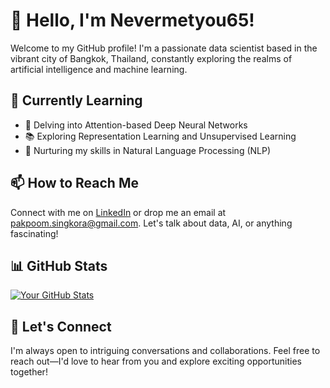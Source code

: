 # 👋 Hello, I'm Nevermetyou65!

Welcome to my GitHub profile! I'm a passionate data scientist based in the vibrant city of Bangkok, Thailand, constantly exploring the realms of artificial intelligence and machine learning.

## 🌱 Currently Learning

- 🧠 Delving into Attention-based Deep Neural Networks
- 📚 Exploring Representation Learning and Unsupervised Learning
- 🤖 Nurturing my skills in Natural Language Processing (NLP)

## 📫 How to Reach Me

Connect with me on [LinkedIn](www.linkedin.com/in/pakpoom-singkorapoom-764282214) or drop me an email at pakpoom.singkora@gmail.com. Let's talk about data, AI, or anything fascinating!

## 📊 GitHub Stats

[![Your GitHub Stats](https://github-readme-stats.vercel.app/api?username=Nevermetyou65&show_icons=true&count_private=true&hide=contribs)](https://github.com/Neveremtyou65)

## 🤝 Let's Connect

I'm always open to intriguing conversations and collaborations. Feel free to reach out—I'd love to hear from you and explore exciting opportunities together!



